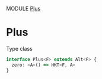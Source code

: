 MODULE [Plus](https://github.com/gcanti/fp-ts/blob/master/src/Plus.ts)
# Plus
Type class
```ts
interface Plus<F> extends Alt<F> {
  zero: <A>() => HKT<F, A>
}
```